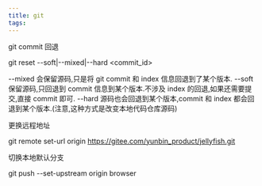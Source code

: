 ```yaml
---
title: git
tags:
---
```


git commit 回退

git reset --soft|--mixed|--hard <commit_id>

--mixed 会保留源码,只是将 git commit 和 index 信息回退到了某个版本.
--soft 保留源码,只回退到 commit 信息到某个版本.不涉及 index 的回退,如果还需要提交,直接 commit 即可.
--hard 源码也会回退到某个版本,commit 和 index 都会回退到某个版本.(注意,这种方式是改变本地代码仓库源码)

更换远程地址

git remote set-url origin https://gitee.com/yunbin_product/jellyfish.git

切换本地默认分支

git push --set-upstream origin browser
